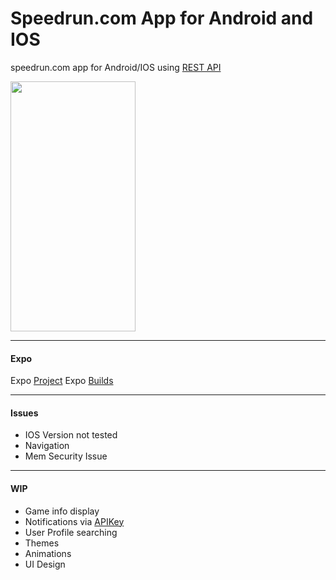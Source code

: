 # Speedrun.com App for Android and IOS

speedrun.com app for Android/IOS using [REST API](https://github.com/speedruncomorg/api)

<img src="https://github.com/Asiern/Speerun.comApp/blob/master/Home.jpeg" width="200" height="400" />

---

#### Expo
Expo [Project](https://expo.io/dashboard/asiern/speedruncomapp)
Expo [Builds](https://expo.io/dashboard/asiern/speedruncomapp/builds)

---
#### Issues

- IOS Version not tested
- Navigation
- Mem Security Issue

---

#### WIP

- Game info display
- Notifications via [APIKey](https://github.com/speedruncomorg/api/blob/master/authentication.md)
- User Profile searching
- Themes
- Animations
- UI Design
